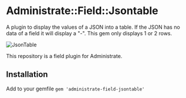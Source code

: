 # Administrate::Field::Jsontable

A plugin to display the values of a JSON into a table. If the JSON has no data
of a field it will display a "-". This gem only displays 1 or 2 rows.

![JsonTable](https://user-images.githubusercontent.com/7603314/29417081-9fa39038-832d-11e7-9189-b1baaccd8ec6.png)

This repository is a field plugin for Administrate.

## Installation

Add to your gemfile `gem 'administrate-field-jsontable'`

[Administrate]: https://github.com/thoughtbot/administrate
